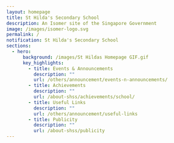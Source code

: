 ```yaml
---
layout: homepage
title: St Hilda's Secondary School
description: An Isomer site of the Singapore Government
image: /images/isomer-logo.svg
permalink: /
notification: St Hilda's Secondary School
sections:
  - hero:
      background: /images/St Hildas Homepage GIF.gif
      key_highlights:
        - title: Events & Announcements
          description: ""
          url: /others/announcement/events-n-announcements/
        - title: Achievements
          description: ""
          url: /about-shss/achievements/school/
        - title: Useful Links
          description: ""
          url: /others/announcement/useful-links
        - title: Publicity
          description: ""
          url: /about-shss/publicity
---
```


